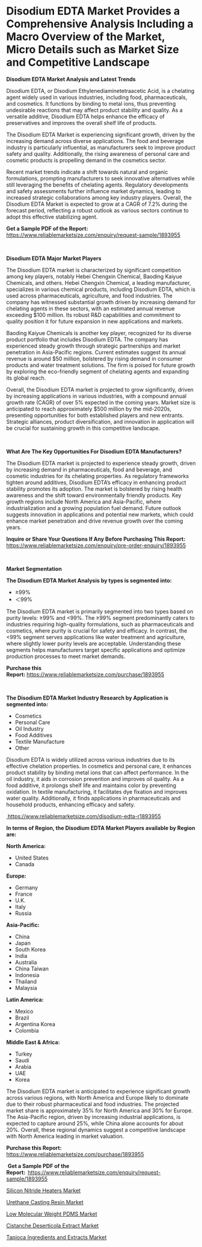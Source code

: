 <p><h1>Disodium EDTA Market Provides a Comprehensive Analysis Including a Macro Overview of the Market, Micro Details such as Market Size and Competitive Landscape</h1></p><p><strong>Disodium EDTA Market Analysis and Latest Trends</strong></p>
<p><p>Disodium EDTA, or Disodium Ethylenediaminetetraacetic Acid, is a chelating agent widely used in various industries, including food, pharmaceuticals, and cosmetics. It functions by binding to metal ions, thus preventing undesirable reactions that may affect product stability and quality. As a versatile additive, Disodium EDTA helps enhance the efficacy of preservatives and improves the overall shelf life of products.</p><p>The Disodium EDTA Market is experiencing significant growth, driven by the increasing demand across diverse applications. The food and beverage industry is particularly influential, as manufacturers seek to improve product safety and quality. Additionally, the rising awareness of personal care and cosmetic products is propelling demand in the cosmetics sector. </p><p>Recent market trends indicate a shift towards natural and organic formulations, prompting manufacturers to seek innovative alternatives while still leveraging the benefits of chelating agents. Regulatory developments and safety assessments further influence market dynamics, leading to increased strategic collaborations among key industry players. Overall, the Disodium EDTA Market is expected to grow at a CAGR of 7.2% during the forecast period, reflecting a robust outlook as various sectors continue to adopt this effective stabilizing agent.</p></p>
<p><strong>Get a Sample PDF of the Report:&nbsp;</strong> <a href="https://www.reliablemarketsize.com/enquiry/request-sample/1893955?utm_campaign=1832&utm_medium=2&utm_source=Github&utm_content=ia&utm_term=31012025&utm_id=disodium-edta">https://www.reliablemarketsize.com/enquiry/request-sample/1893955</a></p>
<p>&nbsp;</p>
<p><strong>Disodium EDTA Major Market Players</strong></p>
<p><p>The Disodium EDTA market is characterized by significant competition among key players, notably Hebei Chengxin Chemical, Baoding Kaiyue Chemicals, and others. Hebei Chengxin Chemical, a leading manufacturer, specializes in various chemical products, including Disodium EDTA, which is used across pharmaceuticals, agriculture, and food industries. The company has witnessed substantial growth driven by increasing demand for chelating agents in these sectors, with an estimated annual revenue exceeding $100 million. Its robust R&D capabilities and commitment to quality position it for future expansion in new applications and markets.</p><p>Baoding Kaiyue Chemicals is another key player, recognized for its diverse product portfolio that includes Disodium EDTA. The company has experienced steady growth through strategic partnerships and market penetration in Asia-Pacific regions. Current estimates suggest its annual revenue is around $50 million, bolstered by rising demand in consumer products and water treatment solutions. The firm is poised for future growth by exploring the eco-friendly segment of chelating agents and expanding its global reach.</p><p>Overall, the Disodium EDTA market is projected to grow significantly, driven by increasing applications in various industries, with a compound annual growth rate (CAGR) of over 5% expected in the coming years. Market size is anticipated to reach approximately $500 million by the mid-2020s, presenting opportunities for both established players and new entrants. Strategic alliances, product diversification, and innovation in application will be crucial for sustaining growth in this competitive landscape.</p></p>
<p>&nbsp;</p>
<p><strong>What Are The Key Opportunities For Disodium EDTA Manufacturers?</strong></p>
<p><p>The Disodium EDTA market is projected to experience steady growth, driven by increasing demand in pharmaceuticals, food and beverage, and cosmetic industries for its chelating properties. As regulatory frameworks tighten around additives, Disodium EDTA’s efficacy in enhancing product stability promotes its adoption. The market is bolstered by rising health awareness and the shift toward environmentally friendly products. Key growth regions include North America and Asia-Pacific, where industrialization and a growing population fuel demand. Future outlook suggests innovation in applications and potential new markets, which could enhance market penetration and drive revenue growth over the coming years.</p></p>
<p><strong>Inquire or Share Your Questions If Any Before Purchasing This Report:</strong> <a href="https://www.reliablemarketsize.com/enquiry/pre-order-enquiry/1893955?utm_campaign=1832&utm_medium=2&utm_source=Github&utm_content=ia&utm_term=31012025&utm_id=disodium-edta">https://www.reliablemarketsize.com/enquiry/pre-order-enquiry/1893955</a></p>
<p>&nbsp;</p>
<p><strong>Market Segmentation</strong></p>
<p><strong>The Disodium EDTA Market Analysis by types is segmented into:</strong></p>
<p><ul><li>≥99%</li><li>＜99%</li></ul></p>
<p><p>The Disodium EDTA market is primarily segmented into two types based on purity levels: ≥99% and <99%. The ≥99% segment predominantly caters to industries requiring high-quality formulations, such as pharmaceuticals and cosmetics, where purity is crucial for safety and efficacy. In contrast, the <99% segment serves applications like water treatment and agriculture, where slightly lower purity levels are acceptable. Understanding these segments helps manufacturers target specific applications and optimize production processes to meet market demands.</p></p>
<p><strong>Purchase this Report:&nbsp;</strong><a href="https://www.reliablemarketsize.com/purchase/1893955?utm_campaign=1832&utm_medium=2&utm_source=Github&utm_content=ia&utm_term=31012025&utm_id=disodium-edta">https://www.reliablemarketsize.com/purchase/1893955</a></p>
<p>&nbsp;</p>
<p><strong>The Disodium EDTA Market Industry Research by Application is segmented into:</strong></p>
<p><ul><li>Cosmetics</li><li>Personal Care</li><li>Oil Industry</li><li>Food Additives</li><li>Textile Manufacture</li><li>Other</li></ul></p>
<p><p>Disodium EDTA is widely utilized across various industries due to its effective chelation properties. In cosmetics and personal care, it enhances product stability by binding metal ions that can affect performance. In the oil industry, it aids in corrosion prevention and improves oil quality. As a food additive, it prolongs shelf life and maintains color by preventing oxidation. In textile manufacturing, it facilitates dye fixation and improves water quality. Additionally, it finds applications in pharmaceuticals and household products, enhancing efficacy and safety.</p></p>
<p><a href="https://www.reliablemarketsize.com/disodium-edta-r1893955?utm_campaign=1832&utm_medium=2&utm_source=Github&utm_content=ia&utm_term=31012025&utm_id=disodium-edta">&nbsp;https://www.reliablemarketsize.com/disodium-edta-r1893955</a></p>
<p><strong>In terms of Region, the Disodium EDTA Market Players available by Region are:</strong></p>
<p>
    <p> <strong> North America: </strong>
        <ul>
            <li>United States</li>
            <li>Canada</li>
        </ul>
        </p> 
    <p> <strong> Europe: </strong>
        <ul>
            <li>Germany</li>
            <li>France</li>
            <li>U.K.</li>
            <li>Italy</li>
            <li>Russia</li>
        </ul>
        </p> 
    <p> <strong> Asia-Pacific: </strong>
        <ul>
            <li>China</li>
            <li>Japan</li>
            <li>South Korea</li>
            <li>India</li>
            <li>Australia</li>
            <li>China Taiwan</li>
            <li>Indonesia</li>
            <li>Thailand</li>
            <li>Malaysia</li>
        </ul>
        </p> 
    <p> <strong> Latin America: </strong>
        <ul>
            <li>Mexico</li>
            <li>Brazil</li>
            <li>Argentina Korea</li>
            <li>Colombia</li>
        </ul>
        </p> 
    <p> <strong> Middle East & Africa: </strong>
        <ul>
            <li>Turkey</li>
            <li>Saudi</li>
            <li>Arabia</li>
            <li>UAE</li>
            <li>Korea</li>
        </ul>
    </p>
    </p>
<p><p>The Disodium EDTA market is anticipated to experience significant growth across various regions, with North America and Europe likely to dominate due to their robust pharmaceutical and food industries. The projected market share is approximately 35% for North America and 30% for Europe. The Asia-Pacific region, driven by increasing industrial applications, is expected to capture around 25%, while China alone accounts for about 20%. Overall, these regional dynamics suggest a competitive landscape with North America leading in market valuation.</p></p>
<p><strong>Purchase this Report: </strong><a href="https://www.reliablemarketsize.com/purchase/1893955?utm_campaign=1832&utm_medium=2&utm_source=Github&utm_content=ia&utm_term=31012025&utm_id=disodium-edta">https://www.reliablemarketsize.com/purchase/1893955</a></p>
<p>&nbsp;<strong>Get a Sample PDF of the Report:&nbsp;&nbsp;</strong><a href="https://www.reliablemarketsize.com/enquiry/request-sample/1893955?utm_campaign=1832&utm_medium=2&utm_source=Github&utm_content=ia&utm_term=31012025&utm_id=disodium-edta">https://www.reliablemarketsize.com/enquiry/request-sample/1893955</a></p>
<p><strong></strong></p>
<p><p><a href="https://www.linkedin.com/pulse/detailed-silicon-nitride-heaters-market-study-segmentation-ugecf?utm_campaign=1832&utm_medium=2&utm_source=Github&utm_content=ia&utm_term=31012025&utm_id=disodium-edta">Silicon Nitride Heaters Market</a></p><p><a href="https://github.com/AKSHATREPORTPRIME/Market-Research-Report-List-7/blob/main/urethane-casting-resin-market.md?utm_campaign=1832&utm_medium=2&utm_source=Github&utm_content=ia&utm_term=31012025&utm_id=disodium-edta">Urethane Casting Resin Market</a></p><p><a href="https://www.linkedin.com/pulse/remarkable-cagr-89-research-thoroughly-analyzes-value-market-g4n6f?utm_campaign=1832&utm_medium=2&utm_source=Github&utm_content=ia&utm_term=31012025&utm_id=disodium-edta">Low Molecular Weight PDMS Market</a></p><p><a href="https://www.linkedin.com/pulse/significant-growth-expected-cistanche-deserticola-extract-market-i1lgf?utm_campaign=1832&utm_medium=2&utm_source=Github&utm_content=ia&utm_term=31012025&utm_id=disodium-edta">Cistanche Deserticola Extract Market</a></p><p><a href="https://www.linkedin.com/pulse/tapioca-ingredients-extracts-market-revenue-growth-forecast-q8otf?utm_campaign=1832&utm_medium=2&utm_source=Github&utm_content=ia&utm_term=31012025&utm_id=disodium-edta">Tapioca Ingredients and Extracts Market</a></p></p>